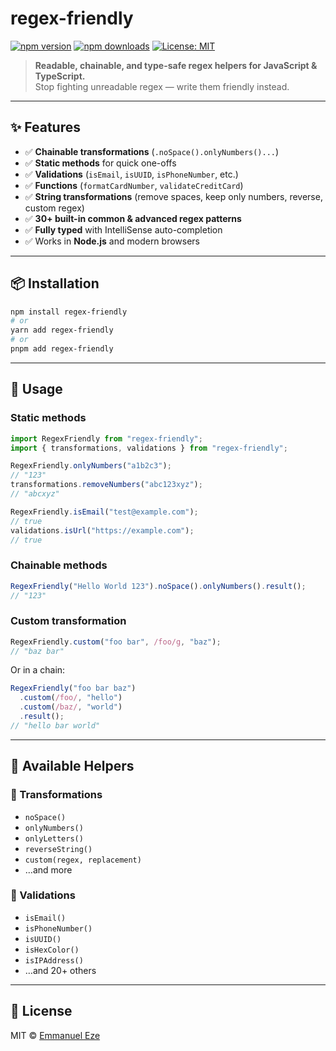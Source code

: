 # regex-friendly

[![npm version](https://img.shields.io/npm/v/regex-friendly.svg)](https://www.npmjs.com/package/regex-friendly)
[![npm downloads](https://img.shields.io/npm/dm/regex-friendly.svg)](https://www.npmjs.com/package/regex-friendly)
[![License: MIT](https://img.shields.io/badge/License-MIT-yellow.svg)](LICENSE)

> **Readable, chainable, and type-safe regex helpers for JavaScript & TypeScript.**  
> Stop fighting unreadable regex — write them friendly instead.

---

## ✨ Features

- ✅ **Chainable transformations** (`.noSpace().onlyNumbers()...`)
- ✅ **Static methods** for quick one-offs
- ✅ **Validations** (`isEmail`, `isUUID`, `isPhoneNumber`, etc.)
- ✅ **Functions** (`formatCardNumber`, `validateCreditCard`)
- ✅ **String transformations** (remove spaces, keep only numbers, reverse, custom regex)
- ✅ **30+ built-in common & advanced regex patterns**
- ✅ **Fully typed** with IntelliSense auto-completion
- ✅ Works in **Node.js** and modern browsers

---

## 📦 Installation

```bash
npm install regex-friendly
# or
yarn add regex-friendly
# or
pnpm add regex-friendly
```

---

## 🚀 Usage

### Static methods

```ts
import RegexFriendly from "regex-friendly";
import { transformations, validations } from "regex-friendly";

RegexFriendly.onlyNumbers("a1b2c3");
// "123"
transformations.removeNumbers("abc123xyz");
// "abcxyz"

RegexFriendly.isEmail("test@example.com");
// true
validations.isUrl("https://example.com");
// true
```

### Chainable methods

```ts
RegexFriendly("Hello World 123").noSpace().onlyNumbers().result();
// "123"
```

### Custom transformation

```ts
RegexFriendly.custom("foo bar", /foo/g, "baz");
// "baz bar"
```

Or in a chain:

```ts
RegexFriendly("foo bar baz")
  .custom(/foo/, "hello")
  .custom(/baz/, "world")
  .result();
// "hello bar world"
```

---

## 🧩 Available Helpers

### 🔹 Transformations

- `noSpace()`
- `onlyNumbers()`
- `onlyLetters()`
- `reverseString()`
- `custom(regex, replacement)`
- …and more

### 🔹 Validations

- `isEmail()`
- `isPhoneNumber()`
- `isUUID()`
- `isHexColor()`
- `isIPAddress()`
- …and 20+ others

---

## 📜 License

MIT © [Emmanuel Eze](https://github.com/ushnuel)
